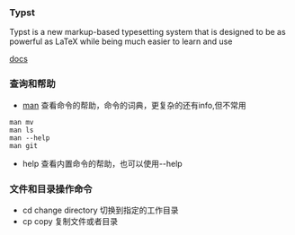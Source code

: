 ###  Typst


Typst is a new markup-based typesetting system that is designed to be as powerful as LaTeX while being much easier to learn and use

<a href = "https://typst.app/docs/" >docs<a/>


### 查询和帮助

- [man](./shell_record/man.md)
查看命令的帮助，命令的词典，更复杂的还有info,但不常用
```shell
man mv
man ls
man --help
man git 
```

- help
查看内置命令的帮助，也可以使用--help

### 文件和目录操作命令
- cd 
change directory 切换到指定的工作目录
- cp
copy 复制文件或者目录

